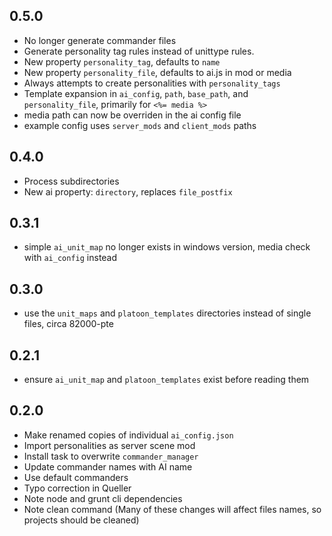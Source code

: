 ## 0.5.0

- No longer generate commander files
- Generate personality tag rules instead of unittype rules.
- New property `personality_tag`, defaults to `name`
- New property `personality_file`, defaults to ai.js in mod or media
- Always attempts to create personalities with `personality_tags`
- Template expansion in `ai_config`, `path`, `base_path`, and `personality_file`, primarily for `<%= media %>`
- media path can now be overriden in the ai config file
- example config uses `server_mods` and `client_mods` paths

## 0.4.0

- Process subdirectories
- New ai property: `directory`, replaces `file_postfix`

## 0.3.1

- simple `ai_unit_map` no longer exists in windows version, media check with `ai_config` instead

## 0.3.0

- use the `unit_maps` and `platoon_templates` directories instead of single files, circa 82000-pte

## 0.2.1

- ensure `ai_unit_map` and `platoon_templates` exist before reading them

## 0.2.0

- Make renamed copies of individual `ai_config.json`
- Import personalities as server scene mod
- Install task to overwrite `commander_manager`
- Update commander names with AI name
- Use default commanders
- Typo correction in Queller
- Note node and grunt cli dependencies
- Note clean command (Many of these changes will affect files names, so projects should be cleaned)
